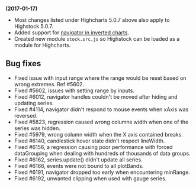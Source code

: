 **(2017-01-17)**
        
- Most changes listed under Highcharts 5.0.7 above also apply to Highstock 5.0.7.
- Added support for [navigator in inverted charts](http://jsfiddle.net/gh/get/jquery/3.1.1/highcharts/highcharts/tree/master/samples/stock/navigator/inverted/).
- Created new module `stock.src.js` so Highstock can be loaded as a module for Highcharts.

## Bug fixes 
- Fixed issue with input range where the range would be reset based on wrong extremes. Ref #5602.
- Fixed #5602, issues with setting range by inputs.
- Fixed #6012, navigator handles couldn't be moved after hiding and updating series.
- Fixed #4114, navigator didn't respond to mouse events when xAxis was reversed.
- Fixed #5823, regression caused wrong columns width when one of the series was hidden.
- Fixed #5979, wrong column width when the X axis contained breaks.
- Fixed #6140, candlestick hover state didn't respect lineWidth.
- Fixed #6156, a regression causing poor performance with forced dataGrouping when dealing with hundreds of thousands of data groups.
- Fixed #6162, series.update() didn't update all series.
- Fixed #6166, events were not bound to all plotBands.
- Fixed #6191, navigator dropped too early when encountering minRange.
- Fixed #6192, unwanted clipping when used with gauge series.